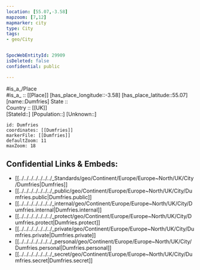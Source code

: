 ```yaml
---
location: [55.07,-3.58] 
mapzoom: [7,12] 
mapmarker: city 
type: City
tags:
- geo/City


SpocWebEntityId: 29909
isDeleted: false
confidential: public

---
```

#is_a_/Place  
#is_a_ :: [[Place]] 
[has_place_longitude::-3.58] 
[has_place_latitude::55.07] 
[name::Dumfries] 
State ::  
Country :: [[UK]]  
[StateId::] 
[Population::] 
[Unknown::] 


```leaflet
id: Dumfries
coordinates: [[Dumfries]] 
markerFile: [[Dumfries]] 
defaultZoom: 11 
maxZoom: 18
```


## Confidential Links & Embeds: 
- [[../../../../../../../_Standards/geo/Continent/Europe/Europe~North/UK/City/Dumfries|Dumfries]] 
- [[../../../../../../../_public/geo/Continent/Europe/Europe~North/UK/City/Dumfries.public|Dumfries.public]] 
- [[../../../../../../../_internal/geo/Continent/Europe/Europe~North/UK/City/Dumfries.internal|Dumfries.internal]] 
- [[../../../../../../../_protect/geo/Continent/Europe/Europe~North/UK/City/Dumfries.protect|Dumfries.protect]] 
- [[../../../../../../../_private/geo/Continent/Europe/Europe~North/UK/City/Dumfries.private|Dumfries.private]] 
- [[../../../../../../../_personal/geo/Continent/Europe/Europe~North/UK/City/Dumfries.personal|Dumfries.personal]] 
- [[../../../../../../../_secret/geo/Continent/Europe/Europe~North/UK/City/Dumfries.secret|Dumfries.secret]] 
